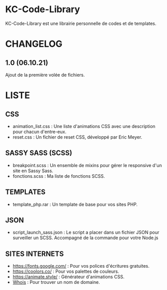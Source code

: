 # KC-Code-Library

KC-Code-Library est une librairie personnelle de codes et de templates.

# CHANGELOG
## 1.0 (06.10.21)
Ajout de la première volée de fichiers.


# LISTE

## CSS
* animation_list.css : Une liste d'animations CSS avec une description pour chacun d'entre-eux.
* reset.css : Un fichier de reset CSS, développé par Eric Meyer.

## SASSY SASS (SCSS)
* breakpoint.scss : Un ensemble de mixins pour gérer le responsive d'un site en Sassy Sass.
* fonctions.scss : Ma liste de fonctions SCSS.

## TEMPLATES
* template_php.rar : Un template de base pour vos sites PHP.

## JSON
* script_launch_sass.json : Le script a placer dans un fichier JSON pour surveiller un SCSS. Accompagné de la commande pour votre Node.js

## SITES INTERNETS
* https://fonts.google.com/ : Pour vos polices d'écritures gratuites.
* https://coolors.co/ : Pour vos palettes de couleurs.
* https://animate.style/ : Générateur d'animations CSS.
* [Whois](https://www.afnic.fr/noms-de-domaine/tout-savoir/whois-trouver-un-nom-de-domaine/) : Pour trouver un nom de domaine.
